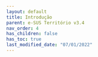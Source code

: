 ```yaml
---
layout: default
title: Introdução
parent: e-SUS Território v3.4
nav_order: 4
has_children: false
has_toc: true
last_modified_date: "07/01/2022"
---
```


